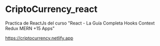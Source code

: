 # CriptoCurrency_react

Practica de ReactJs del curso "React - La Guía Completa Hooks Context Redux MERN +15 Apps"

https://criptocurrency.netlify.app
